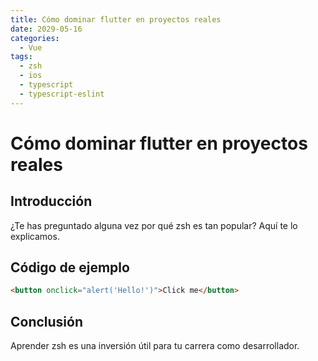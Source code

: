 ```yaml
---
title: Cómo dominar flutter en proyectos reales
date: 2029-05-16
categories:
  - Vue
tags:
  - zsh
  - ios
  - typescript
  - typescript-eslint
---
```


# Cómo dominar flutter en proyectos reales

## Introducción

¿Te has preguntado alguna vez por qué zsh es tan popular? Aquí te lo explicamos.

## Código de ejemplo

```html
<button onclick="alert('Hello!')">Click me</button>
```

## Conclusión

Aprender zsh es una inversión útil para tu carrera como desarrollador.